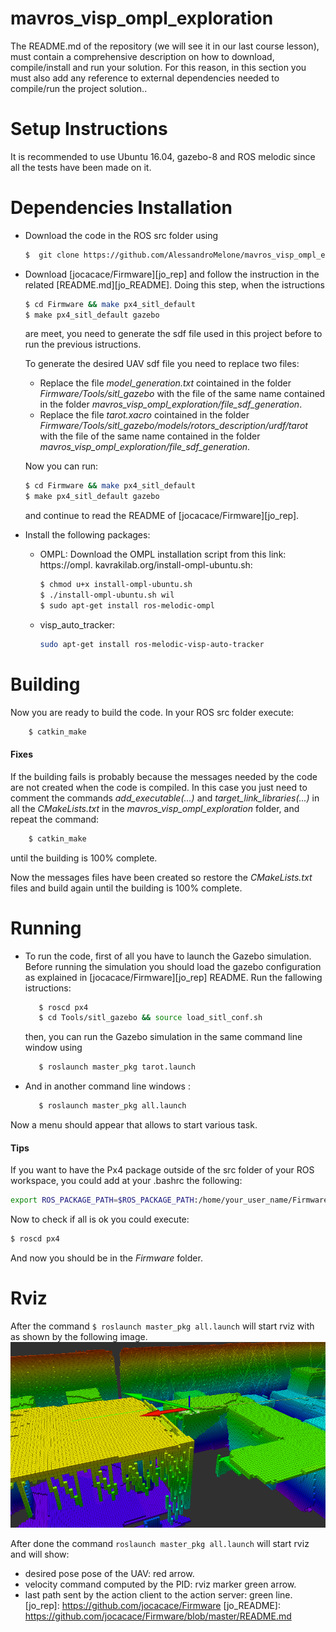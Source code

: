 # mavros_visp_ompl_exploration
The README.md of the repository (we will see it in our last course lesson), must
contain a comprehensive description on how to download, compile/install and run
your solution. For this reason, in this section you must also add any reference to
external dependencies needed to compile/run the project solution..
# Setup Instructions
It is recommended to use Ubuntu 16.04, gazebo-8 and ROS melodic since all the tests have been made on it. 

# Dependencies Installation
- Download the code in the ROS src folder using 
     ```sh
    $  git clone https://github.com/AlessandroMelone/mavros_visp_ompl_exploration.git
    ```

- Download [jocacace/Firmware][jo_rep] and follow the instruction in the related [README.md][jo_README]. Doing this step, when the istructions 
    ```sh
    $ cd Firmware && make px4_sitl_default
    $ make px4_sitl_default gazebo
    ```
    are meet, you need to generate the sdf file used in this project before to run the previous istructions. 
    
    To generate the desired UAV sdf file you need to replace two files:
    - Replace the file *model_generation.txt* cointained in the folder *Firmware/Tools/sitl_gazebo* with the file of the same name contained in the folder *mavros_visp_ompl_exploration/file_sdf_generation*.
    - Replace the file *tarot.xacro* cointained in the folder *Firmware/Tools/sitl_gazebo/models/rotors_description/urdf/tarot*
    with the file of the same name contained in the folder *mavros_visp_ompl_exploration/file_sdf_generation*. 
    
    Now you can run: 
     ```sh
    $ cd Firmware && make px4_sitl_default
    $ make px4_sitl_default gazebo
    ```

    and continue to read the README of [jocacace/Firmware][jo_rep].
- Install the following packages:
    - OMPL:
    Download the OMPL installation script from this link: https://ompl.
    kavrakilab.org/install-ompl-ubuntu.sh:
        ```sh    
        $ chmod u+x install-ompl-ubuntu.sh
        $ ./install-ompl-ubuntu.sh wil
        $ sudo apt-get install ros-melodic-ompl
        ```
    - visp_auto_tracker:
        ```sh
        sudo apt-get install ros-melodic-visp-auto-tracker
        ```
# Building 
Now you are ready to build the code.
In your ROS src folder execute:
```sh
    $ catkin_make
```
#### Fixes
If the building fails is probably because the messages needed by the code are not created when the code is compiled.
In this case you just need to comment the commands *add_executable(...)*  and *target_link_libraries(...)* in all the *CMakeLists.txt* in the *mavros_visp_ompl_exploration* folder, and repeat the command: 
```sh
    $ catkin_make
```
until the building is 100% complete.

Now the messages files have been created so restore the *CMakeLists.txt* files and build again until the building is 100% complete.
# Running 
- To run the code, first of all you have to launch the Gazebo simulation. Before running the simulation you should load the gazebo configuration as explained in [jocacace/Firmware][jo_rep] README. Run the fallowing istructions: 
     ```sh    
        $ roscd px4
        $ cd Tools/sitl_gazebo && source load_sitl_conf.sh
    ```
    then, you can run the Gazebo simulation in the same command line window using
     ```sh    
        $ roslaunch master_pkg tarot.launch 
    ```

- And in another command line windows :
     ```sh    
        $ roslaunch master_pkg all.launch
    ```
Now a menu should appear that allows to start various task.

#### Tips
If you want to have the Px4 package outside of the src folder of your ROS workspace, you could add at your .bashrc the following: 
```sh 
export ROS_PACKAGE_PATH=$ROS_PACKAGE_PATH:/home/your_user_name/Firmware/
```
Now to check if all is ok you could execute:
```sh 
$ roscd px4
```
And now you should be in the *Firmware* folder.
# Rviz
After the command `$ roslaunch master_pkg all.launch` will start rviz with as shown by the following image.
![rviz window](docs/rviz_uav.png)

After done the command `roslaunch master_pkg all.launch` will start rviz and will show: 
* desired pose pose of the UAV: red arrow. 
* velocity command computed by the PID: rviz marker green arrow. 
* last path sent by the action client to the action server: green line.
[jo_rep]: https://github.com/jocacace/Firmware
[jo_README]: https://github.com/jocacace/Firmware/blob/master/README.md


